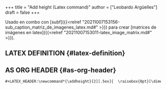 +++
title = "Add height (Latex command)"
author = ["Leobardo Argüelles"]
draft = false
+++

Usado en combo con [subf]({{<relref "20211007153156-sub_caption_matriz_de_imagenes_latex.md#" >}}) para crear [matrices de imágenes en latex]({{<relref "20211007153011-latex_image_matrix.md#" >}}).


## LATEX DEFINITION {#latex-definition}


## AS ORG HEADER {#as-org-header}

```org
#+LATEX_HEADER:\newcommand*{\addheight}[2][.5ex]{  \raisebox{0pt}[\dimexpr\height+(#1)\relax]{#2}}
```
